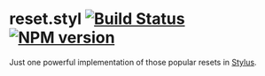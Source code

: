 # reset.styl [![Build Status][build]][build-link] [![NPM version][version]][version-link]
[build]: https://travis-ci.org/kizu/reset.styl.png?branch=master
[build-link]: https://travis-ci.org/kizu/reset.styl
[version]: https://badge.fury.io/js/reset.styl.png
[version-link]: http://badge.fury.io/js/reset.styl

Just one powerful implementation of those popular resets in [Stylus](http://learnboost.github.com/stylus).
